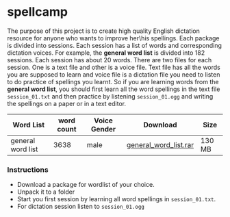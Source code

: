 # spellcamp
The purpose of this project is to create high quality English dictation resource for anyone who wants to improve her\his spellings. Each package is divided into sessions. Each session has a list of words and corresponding dictation voices. 
For example, the **general word list** is divided into 182 sessions. Each session has about 20 words. There are two files for each session. One is a text file and other is a voice file. Text file has all the words you are supposed to learn and voice file is a dictation file you need to listen to do practice of spellings you learnt. So if you are learning words from the **general word list**, you should first learn all the word spellings in the text file `session_01.txt` and then practice by listening `session_01.ogg` and writing the spellings on a paper or in a text editor.    


| Word List | word count | Voice Gender|Download|Size|
|---|---|---|---|---|    
| general word list | 3638|male|[general_word_list.rar](https://drive.google.com/uc?id=1go_WIvElW_uZ4Fx5cC8mz_o48EPUp1NF&export=download)|130 MB

### Instructions
- Download a package for wordlist of your choice.
- Unpack it to a folder
- Start you first session by learning all word spellings in `session_01.txt`.
- For dictation session listen to `session_01.ogg` 

